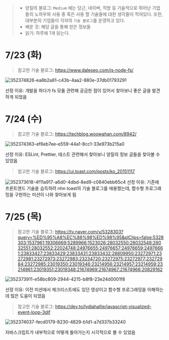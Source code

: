 > - 양질의 블로그: `Medium` 에는 당근, 네이버, 직방 등 기술적으로 뛰어난 기업들의 노하우와 사용 중 혹은 사용 할 기술들에 대한 생각들이 적혀있다. 또한, 대부분의 기업들이 각자의 `기술 블로그`를 운영하고 있다.
> - 배운 것: 해당 글을 통해 얻은 정보들
> - 읽기: 하루에 1개 읽는다.

# 7/23 (화)

> 참고한 기술 블로그: https://www.daleseo.com/js-node-fs/

![352374826-ea8b2a81-c43b-4aa2-880e-37db01793291](https://github.com/user-attachments/assets/cbae776a-217b-441f-a082-3262a40710d8)

선정 이유: 개발을 하다가 fs 모듈 관련해 궁금한 점이 있어서 찾아보니 좋은 글을 발견하게 되었음

# 7/24 (수)

> 참고한 기술 블로그: https://techblog.woowahan.com/8942/

![352374363-ef6eb7ee-e559-44a1-8cc1-33e973b215a0](https://github.com/user-attachments/assets/129c55a0-22eb-47bc-9172-73787d80dce6)

선정 이유: ESLint, Prettier, 테스트 관련해서 찾아보니 양질의 정보 글들을 찾아볼 수 있었음

> 참고한 기술 블로그: https://ui.toast.com/posts/ko_20151117

![352373618-4f11a917-a6d0-4dbd-8ed9-c0840ebb65c4](https://github.com/user-attachments/assets/3d621e04-5e8b-42c4-a0c4-951ef19fe4ee)
선정 이유: 기존에 프론트엔드 기술을 습득하려 nhn toast의 기술 블로그를 애용했는데, 함수형 프로그래밍을 구현하는 미션이 나와 찾아보게 됨

# 7/25 (목)

> 참고한 기술 블로그: https://tv.naver.com/v/5328303?query=%ED%95%A8%EC%88%98%ED%98%95&plClips=false:5328303:1537961:19306669:5289966:1523026:28032550:28032548:28032551:28032552:22024748:24976655:24976657:24976659:24976661:23833427:23833429:23833431:23833432:28809950:23272971:23272981:23272973:23272983:23234720:23272975:23272977:23272984:23272985:23019350:23019346:23214956:23214957:23214959:23214961:23019351:23019348:21674969:21674967:21674968:20829162

![352373911-e58bc809-2944-4215-b8f8-23e24d0001f8](https://github.com/user-attachments/assets/2ecd1ad8-16dc-4dce-9293-65597e64efe6)

선정 이유: 이전 미션에서 체크리스트에도 있던 영상이고 함수형 프로그래밍을 이해하는데 많은 도움이 되었음

> 참고한 기술 블로그: https://dev.to/lydiahallie/javascript-visualized-event-loop-3dif

![352374037-fecd0179-8230-4829-b1d1-a7d337b33240](https://github.com/user-attachments/assets/64fb7bdf-4f47-49ea-aa13-3da90e6ee222)

자바스크립트가 내부적으로 어떻게 돌아가는지 시각적으로 볼 수 있었음
